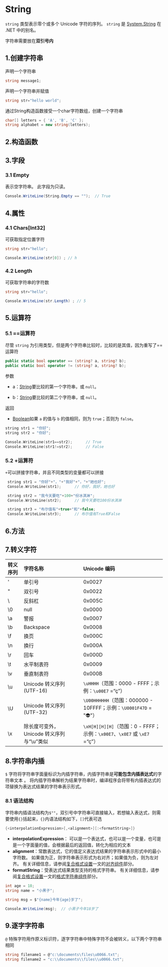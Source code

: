 # String

`string` 类型表示零个或多个 Unicode 字符的序列。 `string` 是 [System.String](https://learn.microsoft.com/zh-cn/dotnet/api/system.string) 在 .NET 中的别名。

字符串需要放在**双引号内**

### 

## 1.创建字符串

声明一个字符串

```cs
string message1;
```

声明一个字符串并赋值

```cs
string str="hello world";
```

通过String构造函数接受一个char字符数组，创建一个字符串

```cs
char[] letters = { 'A', 'B', 'C' };
string alphabet = new string(letters);
```



## 2.构造函数



## 3.字段

### 3.1 Empty

表示空字符串。 此字段为只读。

```cs
Console.WriteLine(String.Empty == "");  // True
```



## 4.属性

### 4.1 Chars[Int32]

可获取指定位置字符

```cs
string str="hello";

Console.WriteLine(str[0]) ; // h
```



### 4.2 Length

可获取字符串的字符数

```cs
string str="hello";

Console.WriteLine(str.Length) ; // 5
```





## 5.运算符

### 5.1 ==运算符

尽管 `string` 为引用类型，但是两个字符串比较时，比较的是其值，因为重写了==运算符

```cs
public static bool operator == (string? a, string? b);
public static bool operator != (string? a, string? b);
```

 参数

- a：[String](https://learn.microsoft.com/zh-cn/dotnet/api/system.string?view=net-6.0)要比较的第一个字符串，或 `null`。

- b：[String](https://learn.microsoft.com/zh-cn/dotnet/api/system.string?view=net-6.0)要比较的第二个字符串，或 `null`。

返回

- [Boolean](https://learn.microsoft.com/zh-cn/dotnet/api/system.boolean?view=net-6.0)如果 `a` 的值与 `b` 的值相同，则为 `true`；否则为 `false`。

```c++
string str1 = "你好";
string str2 = "你好";

Console.WriteLine(str1==str2);      // True
Console.WriteLine(str1!=str2);      // False
```



### 5.2 +运算符

`+`可以拼接字符串，并且不同类型的变量都可以拼接

```c++
 string str1 = "你好"+"，"+"我好"+"，"+"她也好";
 Console.WriteLine(str1);      // 你好，我好，她也好

 string str2 = "我今天要吃"+100+"份冰淇淋";
 Console.WriteLine(str2);      // 我今天要吃100份冰淇淋

 string str3 = "布尔值有"+true+"和"+false;
 Console.WriteLine(str3);      // 布尔值有True和False
```



## 6.方法







## 7.转义字符

| 转义序列 | 字符名称                                 | Unicode 编码                                                 |
| :------- | :--------------------------------------- | :----------------------------------------------------------- |
| \'       | 单引号                                   | 0x0027                                                       |
| \"       | 双引号                                   | 0x0022                                                       |
| \        | 反斜杠                                   | 0x005C                                                       |
| \0       | null                                     | 0x0000                                                       |
| \a       | 警报                                     | 0x0007                                                       |
| \b       | Backspace                                | 0x0008                                                       |
| \f       | 换页                                     | 0x000C                                                       |
| \n       | 换行                                     | 0x000A                                                       |
| \r       | 回车                                     | 0x000D                                                       |
| \t       | 水平制表符                               | 0x0009                                                       |
| \v       | 垂直制表符                               | 0x000B                                                       |
| \u       | Unicode 转义序列 (UTF-16)                | `\uHHHH`（范围：0000 - FFFF；示例：`\u00E7` =“ç”）           |
| \U       | Unicode 转义序列 (UTF-32)                | `\U00HHHHHH`（范围：000000 - 10FFFF；示例：`\U0001F47D` = "👽"） |
| \x       | 除长度可变外，Unicode 转义序列与“\u”类似 | `\xH[H][H][H]`（范围：0 - FFFF；示例：`\x00E7`、`\x0E7` 或 `\xE7` =“ç”） |



## 8.字符串内插

`$` 字符将字符串字面量标识为内插字符串，内插字符串是**可能包含内插表达式**的字符串文本 。 将内插字符串解析为结果字符串时，编译程序会将带有内插表达式的项替换为表达式结果的字符串表示形式。



### 8.1 语法结构

字符串内插语法结构为`$""`，双引号中字符串可直接输入，若想输入表达式，则需要使用`{}`括起来，`{}`内语法结构如下，`[]`代表可选

```cs
{<interpolationExpression>[,<alignment>][:<formatString>]}
```

- **interpolationExpression**： 可以是一个表达式，也可以是一个变量，也可是是一个字面量的值，会根据最后的返回值，转化为相应的文本
- **alignment**：常数表达式，它的值定义表达式结果的字符串表示形式中的最小字符数。 如果值为正，则字符串表示形式为右对齐；如果值为负，则为左对齐。 有关详细信息，请参阅[复合格式设置](https://learn.microsoft.com/zh-cn/dotnet/standard/base-types/composite-formatting)一文的[对齐组件](https://learn.microsoft.com/zh-cn/dotnet/standard/base-types/composite-formatting#alignment-component)部分。
- **formatString**：受表达式结果类型支持的格式字符串。 有关详细信息，请参阅[复合格式设置](https://learn.microsoft.com/zh-cn/dotnet/standard/base-types/composite-formatting)一文的[格式字符串组件](https://learn.microsoft.com/zh-cn/dotnet/standard/base-types/composite-formatting#format-string-component)部分。



```cs
int age = 18;
string name = "小黑子";

string msg = $"{name}今年{age}岁了";

Console.WriteLine(msg);  // 小黑子今年18岁了
```



## 9.逐字字符串

`@` 特殊字符用作原义标识符，逐字字符串中特殊字符不会被转义，以下两个字符串相同

```cs
string filename1 = @"c:\documents\files\u0066.txt";
string filename2 = "c:\\documents\\files\\u0066.txt";
```

